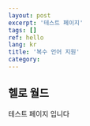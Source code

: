 ```yaml
---
layout: post
excerpt: '테스트 페이지'
tags: []
ref: hello
lang: kr
title: '복수 언어 지원'
category: 
---
```




## 헬로 월드

테스트 페이지 입니다
